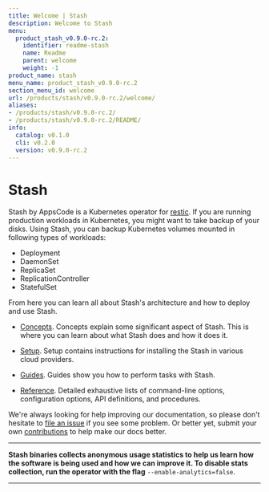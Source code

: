```yaml
---
title: Welcome | Stash
description: Welcome to Stash
menu:
  product_stash_v0.9.0-rc.2:
    identifier: readme-stash
    name: Readme
    parent: welcome
    weight: -1
product_name: stash
menu_name: product_stash_v0.9.0-rc.2
section_menu_id: welcome
url: /products/stash/v0.9.0-rc.2/welcome/
aliases:
- /products/stash/v0.9.0-rc.2/
- /products/stash/v0.9.0-rc.2/README/
info:
  catalog: v0.1.0
  cli: v0.2.0
  version: v0.9.0-rc.2
---
```


# Stash
 Stash by AppsCode is a Kubernetes operator for [restic](https://restic.net). If you are running production workloads in Kubernetes, you might want to take backup of your disks. Using Stash, you can backup Kubernetes volumes mounted in following types of workloads:

- Deployment
- DaemonSet
- ReplicaSet
- ReplicationController
- StatefulSet

From here you can learn all about Stash's architecture and how to deploy and use Stash.

- [Concepts](/products/stash/v0.9.0-rc.2/concepts/). Concepts explain some significant aspect of Stash. This is where you can learn about what Stash does and how it does it.

- [Setup](/products/stash/v0.9.0-rc.2/setup/). Setup contains instructions for installing
  the Stash in various cloud providers.

- [Guides](/products/stash/v0.9.0-rc.2/guides/latest/). Guides show you how to perform tasks with Stash.

- [Reference](/products/stash/v0.9.0-rc.2/reference/). Detailed exhaustive lists of
command-line options, configuration options, API definitions, and procedures.

We're always looking for help improving our documentation, so please don't hesitate to [file an issue](https://github.com/stashed/stash/issues/new) if you see some problem. Or better yet, submit your own [contributions](/products/stash/v0.9.0-rc.2/CONTRIBUTING) to help
make our docs better.

---

**Stash binaries collects anonymous usage statistics to help us learn how the software is being used and how we can improve it. To disable stats collection, run the operator with the flag** `--enable-analytics=false`.

---
